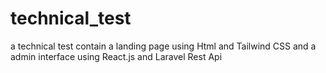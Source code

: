 # technical_test
a technical test contain a landing page using Html and Tailwind CSS and a admin interface using React.js and Laravel Rest Api
